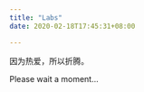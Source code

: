 ```yaml
---
title: "Labs"
date: 2020-02-18T17:45:31+08:00

---
```


因为热爱，所以折腾。

Please wait a moment...

<!--- 

### 动态网站 

### Proxmox

### K8s 监控

### Grafana

--->
